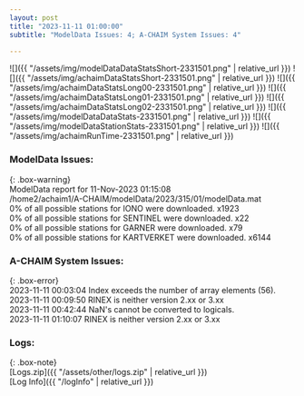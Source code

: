 ```yaml
---
layout: post
title: "2023-11-11 01:00:00"
subtitle: "ModelData Issues: 4; A-CHAIM System Issues: 4"

---
```


![]({{ "/assets/img/modelDataDataStatsShort-2331501.png" | relative_url }})
![]({{ "/assets/img/achaimDataStatsShort-2331501.png" | relative_url }})
![]({{ "/assets/img/achaimDataStatsLong00-2331501.png" | relative_url }})
![]({{ "/assets/img/achaimDataStatsLong01-2331501.png" | relative_url }})
![]({{ "/assets/img/achaimDataStatsLong02-2331501.png" | relative_url }})
![]({{ "/assets/img/modelDataDataStats-2331501.png" | relative_url }})
![]({{ "/assets/img/modelDataStationStats-2331501.png" | relative_url }})
![]({{ "/assets/img/achaimRunTime-2331501.png" | relative_url }})


### ModelData Issues:  
  
{: .box-warning}  
 ModelData report for 11-Nov-2023 01:15:08   
 /home2/achaim1/A-CHAIM/modelData/2023/315/01/modelData.mat   
 0% of all possible stations for IONO were downloaded. x1923   
 0% of all possible stations for SENTINEL were downloaded. x22   
 0% of all possible stations for GARNER were downloaded. x79   
 0% of all possible stations for KARTVERKET were downloaded. x6144   
  
### A-CHAIM System Issues:  
  
{: .box-error}  
2023-11-11 00:03:04 Index exceeds the number of array elements (56).  
2023-11-11 00:09:50 RINEX is neither version 2.xx or 3.xx  
2023-11-11 00:42:44 NaN's cannot be converted to logicals.  
2023-11-11 01:10:07 RINEX is neither version 2.xx or 3.xx  

### Logs:  
  
{: .box-note}  
[Logs.zip]({{ "/assets/other/logs.zip" | relative_url }})  
[Log Info]({{ "/logInfo" | relative_url }})  
